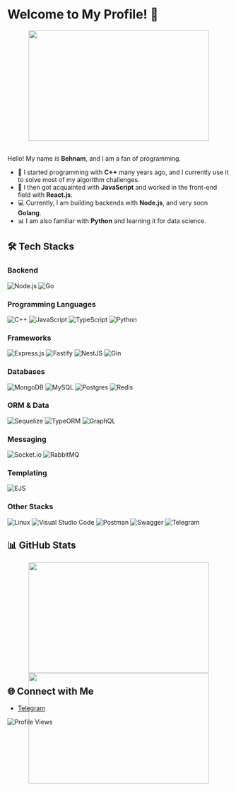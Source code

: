 # Welcome to My Profile! 👋
<div align="center" style="height:250px;">
  <img width="90%" height="100%" src="https://e0.pxfuel.com/wallpapers/26/584/desktop-wallpaper-switching-from-javascript-to-golang-golang-gopher.jpg" />
</div>
<br/>

Hello! My name is **Behnam**, and I am a fan of programming.

- 🌟 I started programming with **C++** many years ago, and I currently use it to solve most of my algorithm challenges.
- 🚀 I then got acquainted with **JavaScript** and worked in the front-end field with **React.js**.
- 💻 Currently, I am building backends with **Node.js**, and very soon **Golang**.
- 📊 I am also familiar with **Python** and learning it for data science.

## 🛠️ Tech Stacks

### Backend
![Node.js](https://img.shields.io/badge/NodeJs-advance-green?node.js-6DA55F?style=for-the-badge&logo=node.js&logoColor=white)
![Go](https://img.shields.io/badge/GO-starter-red?go-%2300ADD8.svg?style=for-the-badge&logo=go&logoColor=white)

### Programming Languages
![C++](https://img.shields.io/badge/C++2020-advance-green?c++-%2300599C.svg?style=for-the-badge&logo=c%2B%2B&logoColor=white)
![JavaScript](https://img.shields.io/badge/JS-advance-green?javascript-%23323330.svg?style=for-the-badge&logo=javascript&logoColor=%23F7DF1E)
![TypeScript](https://img.shields.io/badge/TS-advance-green?typescript-%23007ACC.svg?style=for-the-badge&logo=typescript&logoColor=white)
![Python](https://img.shields.io/badge/Python-middle-blue?python-3670A0?style=for-the-badge&logo=python&logoColor=ffdd54)

### Frameworks
![Express.js](https://img.shields.io/badge/ExpressJs-advance-green?express.js-%23404d59.svg?style=for-the-badge&logo=express&logoColor=%2361DAFB)
![Fastify](https://img.shields.io/badge/FastifyJs-advance-green?fastifyJs-%23000000.svg?style=for-the-badge&logo=fastify&logoColor=white)
![NestJS](https://img.shields.io/badge/NestJs-middle-blue?nestjs-%23E0234E.svg?style=for-the-badge&logo=nestjs&logoColor=white)
![Gin](https://img.shields.io/badge/gin-starter-red?go-%2300ADD8.svg?style=for-the-badge&logo=go&logoColor=white)

### Databases
![MongoDB](https://img.shields.io/badge/MongoDB-middle-blue?MongoDB-%234ea94b.svg?style=for-the-badge&logo=mongodb&logoColor=white)
![MySQL](https://img.shields.io/badge/MySQL-middle-blue?mysql-4479A1.svg?style=for-the-badge&logo=mysql&logoColor=white)
![Postgres](https://img.shields.io/badge/Postgres-starter-red?postgres-%23316192.svg?style=for-the-badge&logo=postgresql&logoColor=white)
![Redis](https://img.shields.io/badge/Redis-middle-blue?redis-%23DD0031.svg?style=for-the-badge&logo=redis&logoColor=white)

### ORM & Data
![Sequelize](https://img.shields.io/badge/Sequelize-advance-green?Sequelize-52B0E7?style=for-the-badge&logo=Sequelize&logoColor=white)
![TypeORM](https://img.shields.io/badge/TypeORM-middle-blue?TypeORM-FE0803.svg?style=for-the-badge&logo=typeorm&logoColor=white)
![GraphQL](https://img.shields.io/badge/GraphQL-middle-blue?-GraphQL-E10098?style=for-the-badge&logo=graphql&logoColor=white)

### Messaging
![Socket.io](https://img.shields.io/badge/SocketIO-middle-blue?Socket.io-black?style=for-the-badge&logo=socket.io&badgeColor=010101)
![RabbitMQ](https://img.shields.io/badge/RabbitMQ-middle-blue?Rabbitmq-FF6600?style=for-the-badge&logo=rabbitmq&logoColor=white)

### Templating
![EJS](https://img.shields.io/badge/EJS-advance-green?ejs-%23B4CA65.svg?style=for-the-badge&logo=ejs&logoColor=black)

### Other Stacks
![Linux](https://img.shields.io/badge/Linux-advance-green?Linux-FCC624?style=for-the-badge&logo=linux&logoColor=black)
![Visual Studio Code](https://img.shields.io/badge/VSCode-advance-green?Visual%20Studio%20Code-0078d7.svg?style=for-the-badge&logo=visual-studio-code&logoColor=white)
![Postman](https://img.shields.io/badge/Postman-advance-green?Postman-FF6C37?style=for-the-badge&logo=postman&logoColor=white)
![Swagger](https://img.shields.io/badge/Swagger-middle-blue?-Swagger-%23Clojure?style=for-the-badge&logo=swagger&logoColor=white)
![Telegram](https://img.shields.io/badge/Telegraf-advance-green?Telegram-2CA5E0?style=for-the-badge&logo=telegram&logoColor=white)

## 📊 GitHub Stats
<div align="center" style="height:250px;" >
    <img src="https://github-readme-stats.vercel.app/api?username=sirUnchained&show_icons=true&theme=dark" width="90%" height="100%" />
    <img src="https://github-readme-stats.vercel.app/api/top-langs/?username=sirUnchained&hide_progress=true&theme=dark" width="90%" height="100%" />
</div>

## 🌐 Connect with Me
- [Telegram](https://t.me/sirUnchained)

![Profile Views](https://komarev.com/ghpvc/?username=sirUnchained&style=flat-square)
